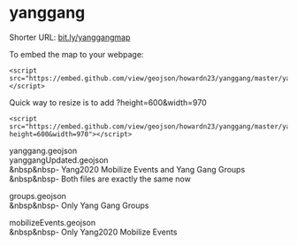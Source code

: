 # yanggang

Shorter URL: <a href="https://github.com/howardn23/yanggang/blob/master/yanggang.geojson">bit.ly/yanggangmap</a>


To embed the map to your webpage:
```
<script src="https://embed.github.com/view/geojson/howardn23/yanggang/master/yanggang.geojson"></script>
```

Quick way to resize is to add ?height=600&width=970
```
<script src="https://embed.github.com/view/geojson/howardn23/yanggang/master/yanggang.geojson?height=600&width=970"></script>
```



yanggang.geojson<br>
yanggangUpdated.geojson<br>
&nbsp&nbsp- Yang2020 Mobilize Events and Yang Gang Groups<br>
&nbsp&nbsp- Both files are exactly the same now<br>

groups.geojson<br>
&nbsp&nbsp- Only Yang Gang Groups<br>

mobilizeEvents.geojson<br>
&nbsp&nbsp- Only Yang2020 Mobilize Events<br>


